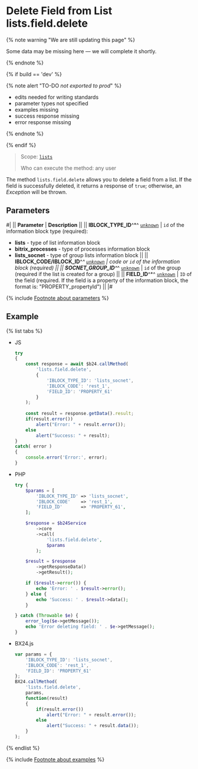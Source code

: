 # Delete Field from List lists.field.delete

{% note warning "We are still updating this page" %}

Some data may be missing here — we will complete it shortly.

{% endnote %}

{% if build == 'dev' %}

{% note alert "TO-DO _not exported to prod_" %}

- edits needed for writing standards
- parameter types not specified
- examples missing
- success response missing
- error response missing

{% endnote %}

{% endif %}

> Scope: [`lists`](../../scopes/permissions.md)
>
> Who can execute the method: any user

The method `lists.field.delete` allows you to delete a field from a list. If the field is successfully deleted, it returns a response of `true`; otherwise, an *Exception* will be thrown.

## Parameters

#|
|| **Parameter** | **Description** ||
|| **IBLOCK_TYPE_ID**^*^
[`unknown`](../../data-types.md) | `id` of the information block type (required):
- **lists** - type of list information block
- **bitrix_processes** - type of processes information block
- **lists_socnet** - type of group lists information block ||
|| **IBLOCK_CODE/IBLOCK_ID**^*^
[`unknown`](../../data-types.md) | code or `id` of the information block (required) ||
|| **SOCNET_GROUP_ID**^*^
[`unknown`](../../data-types.md) | `id` of the group (required if the list is created for a group) ||
|| **FIELD_ID**^*^
[`unknown`](../../data-types.md) | `ID` of the field (required. If the field is a property of the information block, the format is: "PROPERTY_propertyId") ||
|#

{% include [Footnote about parameters](../../../_includes/required.md) %}

## Example

{% list tabs %}

- JS


    ```js
    try
    {
    	const response = await $b24.callMethod(
    		'lists.field.delete',
    		{
    			'IBLOCK_TYPE_ID': 'lists_socnet',
    			'IBLOCK_CODE': 'rest_1',
    			'FIELD_ID': 'PROPERTY_61'
    		}
    	);
    	
    	const result = response.getData().result;
    	if(result.error())
    		alert("Error: " + result.error());
    	else
    		alert("Success: " + result);
    }
    catch( error )
    {
    	console.error('Error:', error);
    }
    ```

- PHP


    ```php
    try {
        $params = [
            'IBLOCK_TYPE_ID' => 'lists_socnet',
            'IBLOCK_CODE'    => 'rest_1',
            'FIELD_ID'       => 'PROPERTY_61',
        ];
    
        $response = $b24Service
            ->core
            ->call(
                'lists.field.delete',
                $params
            );
    
        $result = $response
            ->getResponseData()
            ->getResult();
    
        if ($result->error()) {
            echo 'Error: ' . $result->error();
        } else {
            echo 'Success: ' . $result->data();
        }
    
    } catch (Throwable $e) {
        error_log($e->getMessage());
        echo 'Error deleting field: ' . $e->getMessage();
    }
    ```

- BX24.js

    ```js
    var params = {
        'IBLOCK_TYPE_ID': 'lists_socnet',
        'IBLOCK_CODE': 'rest_1',
        'FIELD_ID': 'PROPERTY_61'
    };
    BX24.callMethod(
        'lists.field.delete',
        params,
        function(result)
        {
            if(result.error())
                alert("Error: " + result.error());
            else
                alert("Success: " + result.data());
        }
    );
    ```

{% endlist %}

{% include [Footnote about examples](../../../_includes/examples.md) %}